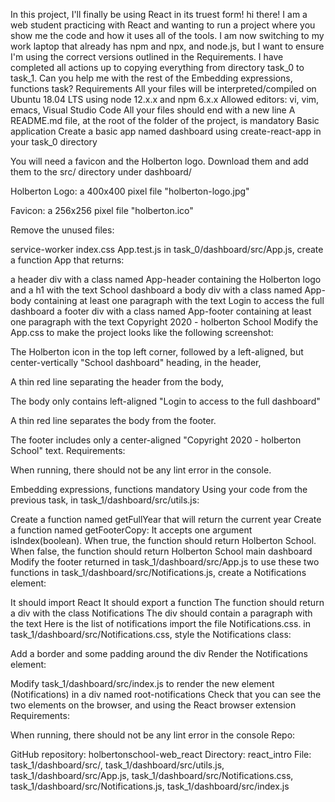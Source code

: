 In this project, I'll finally be using React in its truest form!
hi there! I am a web student practicing with React and wanting to run a project where you show me the code and how it uses all of the tools. I am now switching to my work laptop that already has npm and npx, and node.js, but I want to ensure I'm using the correct versions outlined in the Requirements. I have completed all actions up to copying everything from directory task_0 to task_1. Can you help me with the rest of the Embedding expressions, functions task?
Requirements
All your files will be interpreted/compiled on Ubuntu 18.04 LTS using node 12.x.x and npm 6.x.x
Allowed editors: vi, vim, emacs, Visual Studio Code
All your files should end with a new line
A README.md file, at the root of the folder of the project, is mandatory
Basic application
Create a basic app named dashboard using create-react-app in your task_0 directory

You will need a favicon and the Holberton logo. Download them and add them to the src/ directory under dashboard/

Holberton Logo: a 400x400 pixel file "holberton-logo.jpg"

Favicon: a 256x256 pixel file "holberton.ico"

Remove the unused files:

service-worker
index.css
App.test.js
in task_0/dashboard/src/App.js, create a function App that returns:

a header div with a class named App-header containing the Holberton logo and a h1 with the text School dashboard
a body div with a class named App-body containing at least one paragraph with the text Login to access the full dashboard
a footer div with a class named App-footer containing at least one paragraph with the text Copyright 2020 - holberton School
Modify the App.css to make the project looks like the following screenshot:

The Holberton icon in the top left corner, followed by a left-aligned, but center-vertically "School dashboard" heading, in the header,

A thin red line separating the header from the body,

The body only contains left-aligned  "Login to access to the full dashboard"

A thin red line separates the body from the footer.

The footer includes only a center-aligned "Copyright 2020 - holberton School" text.
Requirements:

When running, there should not be any lint error in the console.

Embedding expressions, functions
mandatory
Using your code from the previous task, in task_1/dashboard/src/utils.js:

Create a function named getFullYear that will return the current year
Create a function named getFooterCopy:
It accepts one argument isIndex(boolean). When true, the function should return Holberton School. When false, the function should return Holberton School main dashboard
Modify the footer returned in task_1/dashboard/src/App.js to use these two functions
in task_1/dashboard/src/Notifications.js, create a Notifications element:

It should import React
It should export a function
The function should return a div with the class Notifications
The div should contain a paragraph with the text Here is the list of notifications
import the file Notifications.css.
in task_1/dashboard/src/Notifications.css, style the Notifications class:

Add a border and some padding around the div
Render the Notifications element:

Modify task_1/dashboard/src/index.js to render the new element (Notifications) in a div named root-notifications
Check that you can see the two elements on the browser, and using the React browser extension
Requirements:

When running, there should not be any lint error in the console
Repo:

GitHub repository: holbertonschool-web_react
Directory: react_intro
File: task_1/dashboard/src/, task_1/dashboard/src/utils.js, task_1/dashboard/src/App.js, task_1/dashboard/src/Notifications.css, task_1/dashboard/src/Notifications.js, task_1/dashboard/src/index.js

